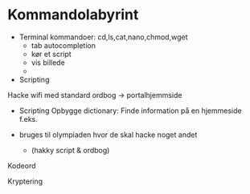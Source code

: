 # Kommandolabyrint
- Terminal kommandoer: cd,ls,cat,nano,chmod,wget
	- tab autocompletion
	- kør et script
	- vis billede
	- 
- Scripting

Hacke wifi med standard ordbog -> portalhjemmside

- Scripting
Opbygge dictionary: Finde information på en hjemmeside f.eks.

- bruges til olympiaden hvor de skal hacke noget andet
	- (hakky script & ordbog)


Kodeord

Kryptering



















